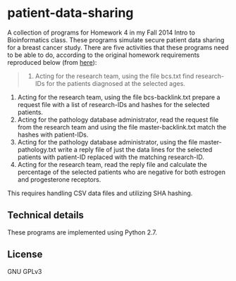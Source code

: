 patient-data-sharing
====================

A collection of programs for Homework 4 in my Fall 2014 Intro to Bioinformatics class. These programs simulate secure patient data sharing for a breast cancer study. There are five activities that these programs need to be able to do, according to the original homework requirements reproduced below (from [here][1]):

> 1. Acting for the research team, using the file bcs.txt find research-IDs for the patients diagnosed at the selected ages.
1. Acting for the research team, using the file bcs-backlink.txt prepare a request file with a list of research-IDs and hashes for the selected patients.
1. Acting for the pathology database administrator, read the request file from the research team and using the file master-backlink.txt match the hashes with patient-IDs.
1. Acting for the pathology database administrator, using the file master-pathology.txt write a reply file of just the data lines for the selected patients with patient-ID replaced with the matching research-ID.
1. Acting for the research team, read the reply file and calculate the percentage of the selected patients who are negative for both estrogen and progesterone receptors.

This requires handling CSV data files and utilizing SHA hashing.

## Technical details ##
These programs are implemented using Python 2.7.

## License ##
GNU GPLv3

[1]: http://medicalopensource.net/mcs5603/recap.html#L11
